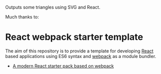 Outputs some triangles using SVG and React.

Much thanks to:
# React webpack starter template

The aim of this repository is to provide a template for developing [React](https://facebook.github.io/react/) based applications using ES6 syntax and [webpack](https://webpack.github.io/) as a module bundler.

* [A modern React starter pack based on webpack](http://krasimirtsonev.com/blog/article/a-modern-react-starter-pack-based-on-webpack)

